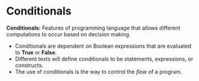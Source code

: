 # Conditionals

**Conditionals:** Features of programming language that allows different computations to occur based on decision making.

* Conditionals are dependent on Boolean expressions that are evaluated to **True** or **False**.
* Different texts will define conditionals to be statements, expressions, or constructs.
* The use of conditionals is the way to control the _flow_ of a program.
